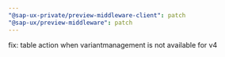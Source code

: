 ```yaml
---
"@sap-ux-private/preview-middleware-client": patch
"@sap-ux/preview-middleware": patch
---
```


fix: table action when variantmanagement is not available for v4
